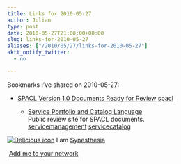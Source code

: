 ```yaml
---
title: Links for 2010-05-27
author: Julian
type: post
date: 2010-05-27T21:00:00+00:00
slug: links-for-2010-05-27 
aliases: ["/2010/05/27/links-for-2010-05-27"]
aktt_notify_twitter:
  - no

---
```

Bookmarks I&#8217;ve shared on 2010-05-27:

  * [SPACL Version 1.0 Documents Ready for Review][1] 
    [spacl][2] </li> 
    
      * [Service Portfolio and Catalog Language][3]  
        Public review site for SPACL documents.  
        [servicemanagement][4] [servicecatalog][5] </ul> 
    
    <p class="deliciouslink">
      <a href="https://del.icio.us/synesthesia" title="See all my bookmarks on del.icio.us"><img src="https://www.synesthesia.co.uk/images/deliciousicon.jpg" alt="Delicious icon" /></a>&nbsp;I am <a href="https://del.icio.us/synesthesia" title="See all my bookmarks on del.icio.us">Synesthesia</a>
    </p>
    
    <p class="deliciouslink">
      <a href="https://del.icio.us/network?add=synesthesia" title="Add me to your del.icio.us network"><img src="https://www.synesthesia.co.uk/images/add.gif" alt="" /></a>&nbsp;<a href="https://del.icio.us/network?add=synesthesia" title="Add me to your del.icio.us network">Add me to your network</a>
    </p>

 [1]: https://www.spacl.info/forum/topics/spacl-version-10-documents
 [2]: https://delicious.com/synesthesia/spacl
 [3]: https://www.spacl.info/
 [4]: https://delicious.com/synesthesia/servicemanagement
 [5]: https://delicious.com/synesthesia/servicecatalog
